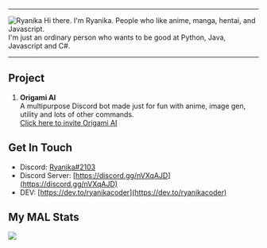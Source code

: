 ***
![Ryanika](https://cdn.discordapp.com/attachments/739404206565359658/783024266803281970/20201201_013823.png)
Hi there. I'm Ryanika. People who like anime, manga, hentai, and Javascript.\
I'm just an ordinary person who wants to be good at Python, Java, Javascript and C#.
***
## Project
1) **Origami AI**\
A multipurpose Discord bot made just for fun with anime, image gen, utility and lots of other commands.\
[Click here to invite Origami AI](https://discord.com/oauth2/authorize?client_id=701163527712538654&scope=bot&permissions=384064)
## Get In Touch
- Discord: [Ryanika#2103]()
- Discord Server: [https://discord.gg/nVXqAJD](https://discord.gg/nVXqAJD)
- DEV: [https://dev.to/ryanikacoder](https://dev.to/ryanikacoder)
## My MAL Stats
[![](https://malsignature.com/?/view?username=Ryanika&style=normal)
]("https://malsignature.com")
